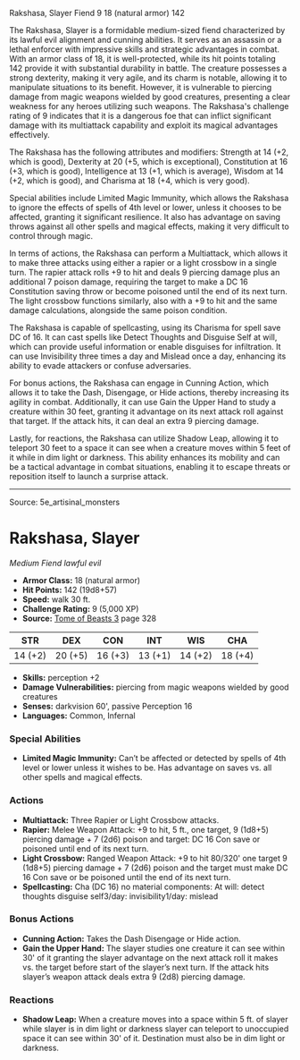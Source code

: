 <MonsterName/>Rakshasa, Slayer</MonsterName>
<CreatureType/>Fiend</CreatureType>
<CR/>9</CR>
<AC/>18 (natural armor)</AC>
<HP/>142</HP>
<summary>The Rakshasa, Slayer is a formidable medium-sized fiend characterized by its lawful evil alignment and cunning abilities. It serves as an assassin or a lethal enforcer with impressive skills and strategic advantages in combat. With an armor class of 18, it is well-protected, while its hit points totaling 142 provide it with substantial durability in battle. The creature possesses a strong dexterity, making it very agile, and its charm is notable, allowing it to manipulate situations to its benefit. However, it is vulnerable to piercing damage from magic weapons wielded by good creatures, presenting a clear weakness for any heroes utilizing such weapons. The Rakshasa's challenge rating of 9 indicates that it is a dangerous foe that can inflict significant damage with its multiattack capability and exploit its magical advantages effectively.</summary>

<detail>

The Rakshasa has the following attributes and modifiers: Strength at 14 (+2, which is good), Dexterity at 20 (+5, which is exceptional), Constitution at 16 (+3, which is good), Intelligence at 13 (+1, which is average), Wisdom at 14 (+2, which is good), and Charisma at 18 (+4, which is very good). 

Special abilities include Limited Magic Immunity, which allows the Rakshasa to ignore the effects of spells of 4th level or lower, unless it chooses to be affected, granting it significant resilience. It also has advantage on saving throws against all other spells and magical effects, making it very difficult to control through magic.

In terms of actions, the Rakshasa can perform a Multiattack, which allows it to make three attacks using either a rapier or a light crossbow in a single turn. The rapier attack rolls +9 to hit and deals 9 piercing damage plus an additional 7 poison damage, requiring the target to make a DC 16 Constitution saving throw or become poisoned until the end of its next turn. The light crossbow functions similarly, also with a +9 to hit and the same damage calculations, alongside the same poison condition. 

The Rakshasa is capable of spellcasting, using its Charisma for spell save DC of 16. It can cast spells like Detect Thoughts and Disguise Self at will, which can provide useful information or enable disguises for infiltration. It can use Invisibility three times a day and Mislead once a day, enhancing its ability to evade attackers or confuse adversaries.

For bonus actions, the Rakshasa can engage in Cunning Action, which allows it to take the Dash, Disengage, or Hide actions, thereby increasing its agility in combat. Additionally, it can use Gain the Upper Hand to study a creature within 30 feet, granting it advantage on its next attack roll against that target. If the attack hits, it can deal an extra 9 piercing damage.

Lastly, for reactions, the Rakshasa can utilize Shadow Leap, allowing it to teleport 30 feet to a space it can see when a creature moves within 5 feet of it while in dim light or darkness. This ability enhances its mobility and can be a tactical advantage in combat situations, enabling it to escape threats or reposition itself to launch a surprise attack.</detail>



---

Source: 5e_artisinal_monsters

# Rakshasa, Slayer

*Medium* *Fiend* *lawful evil*

- **Armor Class:** 18 (natural armor)
- **Hit Points:** 142 (19d8+57)
- **Speed:** walk 30 ft.
- **Challenge Rating:** 9 (5,000 XP)
- **Source:** [Tome of Beasts 3](https://koboldpress.com/kpstore/product/tome-of-beasts-3-for-5th-edition/) page 328

| STR | DEX | CON | INT | WIS | CHA |
| --- | --- | --- | --- | --- | --- |
| 14 (+2) | 20 (+5) | 16 (+3) | 13 (+1) | 14 (+2) | 18 (+4) |

- **Skills:** perception +2
- **Damage Vulnerabilities:** piercing from magic weapons wielded by good creatures
- **Senses:** darkvision 60', passive Perception 16
- **Languages:** Common, Infernal

### Special Abilities

- **Limited Magic Immunity:** Can’t be affected or detected by spells of 4th level or lower unless it wishes to be. Has advantage on saves vs. all other spells and magical effects.

### Actions

- **Multiattack:** Three Rapier or Light Crossbow attacks.
- **Rapier:** Melee Weapon Attack: +9 to hit, 5 ft., one target, 9 (1d8+5) piercing damage + 7 (2d6) poison and target: DC 16 Con save or poisoned until end of its next turn.
- **Light Crossbow:** Ranged Weapon Attack: +9 to hit 80/320' one target 9 (1d8+5) piercing damage + 7 (2d6) poison and the target must make DC 16 Con save or be poisoned until the end of its next turn.
- **Spellcasting:** Cha (DC 16) no material components: At will: detect thoughts disguise self3/day: invisibility1/day: mislead

### Bonus Actions

- **Cunning Action:** Takes the Dash Disengage or Hide action.
- **Gain the Upper Hand:** The slayer studies one creature it can see within 30' of it granting the slayer advantage on the next attack roll it makes vs. the target before start of the slayer’s next turn. If the attack hits slayer’s weapon attack deals extra 9 (2d8) piercing damage.

### Reactions

- **Shadow Leap:** When a creature moves into a space within 5 ft. of slayer while slayer is in dim light or darkness slayer can teleport to unoccupied space it can see within 30' of it. Destination must also be in dim light or darkness.




